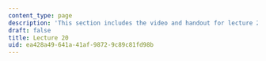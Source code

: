 ```yaml
---
content_type: page
description: 'This section includes the video and handout for lecture 20. '
draft: false
title: Lecture 20
uid: ea428a49-641a-41af-9872-9c89c81fd98b
---
```

